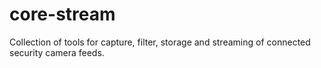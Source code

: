 # core-stream
Collection of tools for capture, filter, storage and streaming of connected security camera feeds. 
